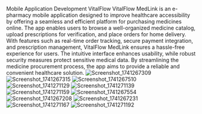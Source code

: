 Mobile Application Development 
VitalFlow
VitalFlow MedLink is an e-pharmacy mobile application designed to improve healthcare accessibility by offering a seamless and efficient platform for purchasing medicines online. The app enables users to browse a well-organized medicine catalog, upload prescriptions for verification, and place orders for home delivery. With features such as real-time order tracking, secure payment integration, and prescription management, VitalFlow MedLink ensures a hassle-free experience for users. The intuitive interface enhances usability, while robust security measures protect sensitive medical data. By streamlining the medicine procurement process, the app aims to provide a reliable and convenient healthcare solution.
![Screenshot_1741267309](https://github.com/user-attachments/assets/c525c3a1-dda5-43da-b709-34bd2469b07b)
![Screenshot_1741267315](https://github.com/user-attachments/assets/0f8a1d83-8f53-47d5-b447-b45378075638)
![Screenshot_1741267510](https://github.com/user-attachments/assets/c1488d00-eeb3-452a-8a43-0e1bec1648c1)
![Screenshot_1741271129](https://github.com/user-attachments/assets/f2dc668d-4600-4141-9a20-84166233229a)
![Screenshot_1741271139](https://github.com/user-attachments/assets/ce15b330-57fc-474e-af17-fafee57ff892)
![Screenshot_1741271159](https://github.com/user-attachments/assets/6006b2c6-9f43-4968-9373-ff58a68a1fde)
![Screenshot_1741267554](https://github.com/user-attachments/assets/1ab86f59-e428-4a5e-92d6-9c9ac48f3d1e)
![Screenshot_1741267208](https://github.com/user-attachments/assets/9a511241-a6dc-436d-8206-8a9cfd9e1a31)
![Screenshot_1741267231](https://github.com/user-attachments/assets/d7637524-31e3-4f3d-9fba-1e227c8e2c33)
![Screenshot_1741271167](https://github.com/user-attachments/assets/c25f8d4b-43cb-4f06-8cfe-f58648ca1f6d)
![Screenshot_1741271192](https://github.com/user-attachments/assets/1f8acba8-6abd-478a-b245-f69043a2d909)

